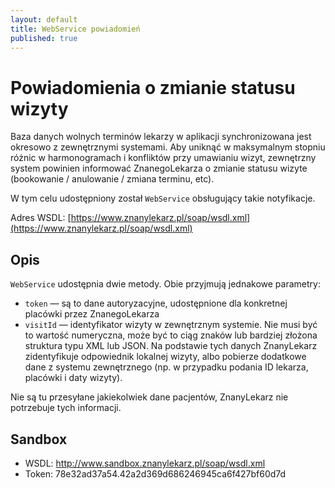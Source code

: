 ```yaml
---
layout: default
title: WebService powiadomień
published: true
---
```


Powiadomienia o zmianie statusu wizyty
======================================

Baza danych wolnych terminów lekarzy w aplikacji synchronizowana jest okresowo z zewnętrznymi systemami. Aby uniknąć w maksymalnym stopniu różnic w harmonogramach i konfliktów przy umawianiu wizyt, zewnętrzny system powinien informować ZnanegoLekarza o zmianie statusu wizyte (bookowanie / anulowanie / zmiana terminu, etc).

W tym celu udostępniony został `WebService` obsługujący takie notyfikacje.

Adres WSDL: [https://www.znanylekarz.pl/soap/wsdl.xml](https://www.znanylekarz.pl/soap/wsdl.xml)

Opis
----

`WebService` udostępnia dwie metody. Obie przyjmują jednakowe parametry:

  * `token` — są to dane autoryzacyjne, udostępnione dla konkretnej placówki przez ZnanegoLekarza
  * `visitId` — identyfikator wizyty w zewnętrznym systemie. Nie musi być to wartość numeryczna, może być to ciąg znaków lub bardziej złożona struktura typu XML lub JSON. Na podstawie tych danych ZnanyLekarz zidentyfikuje odpowiednik lokalnej wizyty, albo pobierze dodatkowe dane z systemu zewnętrznego (np. w przypadku podania ID lekarza, placówki i daty wizyty).

Nie są tu przesyłane jakiekolwiek dane pacjentów, ZnanyLekarz nie potrzebuje tych informacji.

Sandbox
----
 - WSDL: http://www.sandbox.znanylekarz.pl/soap/wsdl.xml
 - Token: 78e32ad37a54.42a2d369d686246945ca6f427bf60d7d